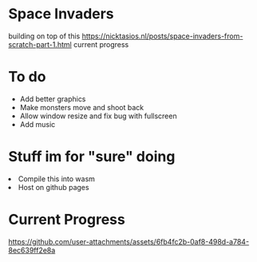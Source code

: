 # Space Invaders
<p1>building on top of this https://nicktasios.nl/posts/space-invaders-from-scratch-part-1.html
current progress</p1> 

# To do 
- Add better graphics 
- Make monsters move and shoot back
- Allow window resize and fix bug with fullscreen
- Add music 

# Stuff im for "sure" doing
<li> Compile this into wasm </li>
<li> Host on github pages </li>


# Current Progress
https://github.com/user-attachments/assets/6fb4fc2b-0af8-498d-a784-8ec639ff2e8a

